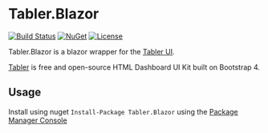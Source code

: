 # Tabler.Blazor
[![Build Status](https://dev.azure.com/awesome/Tabler.Blazor/_apis/build/status/zarxor.Tabler.Blazor?branchName=master)](https://dev.azure.com/awesome/Tabler.Blazor/_build/latest?definitionId=12&branchName=master)
[![NuGet](https://img.shields.io/nuget/v/Tabler.Blazor?style=flat-square)](https://www.nuget.org/packages/Tabler.Blazor)
[![License](https://img.shields.io/github/license/zarxor/Tabler.Blazor)](https://github.com/zarxor/Tabler.Blazor/blob/master/LICENSE)

Tabler.Blazor is a blazor wrapper for the [Tabler UI](https://github.com/tabler/tabler).

[Tabler](https://tabler.github.io/) is free and open-source HTML Dashboard UI Kit built on Bootstrap 4. 

## Usage
Install using nuget `Install-Package Tabler.Blazor` using the [Package Manager Console](https://docs.nuget.org/docs/start-here/using-the-package-manager-console)
